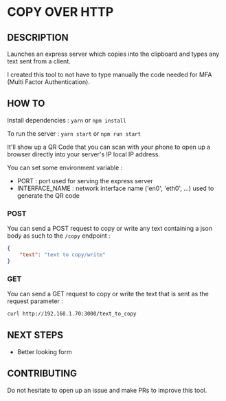 # COPY OVER HTTP

## DESCRIPTION
Launches an express server which copies into the clipboard and types any text sent from a client.

I created this tool to not have to type manually the code needed for MFA (Multi Factor Authentication).

## HOW TO
Install dependencies : `yarn` or `npm install`

To run the server : `yarn start` or `npm run start`

It'll show up a QR Code that you can scan with your phone to open up a browser directly into your server's IP local IP address.

You can set some environment variable :
- PORT : port used for serving the express server
- INTERFACE_NAME : network interface name ('en0', 'eth0', ...) used to generate the QR code

### POST
You can send a POST request to copy or write any text containing a json body as such to the `/copy` endpoint :
```json
{
    "text": "text to copy/write"
}
```

### GET
You can send a GET request to copy or write the text that is sent as the request parameter :
```bash
curl http://192.168.1.70:3000/text_to_copy
```

## NEXT STEPS

- Better looking form

## CONTRIBUTING

Do not hesitate to open up an issue and make PRs to improve this tool.